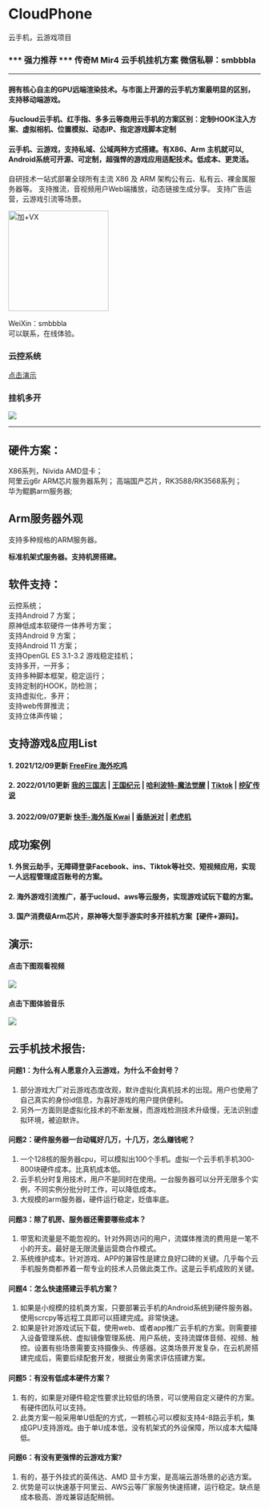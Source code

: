 # CloudPhone
云手机，云游戏项目


### *** 强力推荐 *** 传奇M Mir4 云手机挂机方案 微信私聊：smbbbla 
____________________________________________ 


#### 拥有核心自主的GPU远端渲染技术。与市面上开源的云手机方案最明显的区别，支持移动端游戏。
#### 与ucloud云手机、红手指、多多云等商用云手机的方案区别：定制HOOK注入方案、虚拟相机、位置模拟、动态IP、指定游戏脚本定制

#### 云手机、云游戏，支持私域、公域两种方式搭建。有X86、Arm 主机就可以, Android系统可开源、可定制，超强悍的游戏应用适配技术。低成本、更灵活。

自研技术一站式部署全球所有主流 X86 及 ARM 架构公有云、私有云、裸金属服务器等。
支持推流，音视频用户Web端播放，动态链接生成分享。
支持广告运营，云游戏引流等场景。



<img src="https://github-cloud-phone.oss-cn-hangzhou.aliyuncs.com/games/20221020/136.png" width="200" height="200" alt="加+VX" /></br>

WeiXin：smbbbla  
可以联系，在线体验。


### 云控系统
<a href="https://github-cloud-phone.oss-cn-hangzhou.aliyuncs.com/web_manager/show-web.mp4">点击演示</a>

### 挂机多开
[![](https://github-cloud-phone.oss-cn-hangzhou.aliyuncs.com/games/20221113/mmexport1669700201916.png)](https://github-cloud-phone.oss-cn-hangzhou.aliyuncs.com/games/20221113/lv_0_20221129131515.mp4)

----------------------------------------------------------------------------------------------------------------------------------------------
      

## 硬件方案：
X86系列，Nivida AMD显卡；  
阿里云g6r ARM芯片服务器系列； 
高端国产芯片，RK3588/RK3568系列；  
华为鲲鹏arm服务器;

## Arm服务器外观

支持多种规格的ARM服务器。


**标准机架式服务器。支持机房搭建。**


## 软件支持：
云控系统；  
支持Android 7 方案；  
原神低成本软硬件一体养号方案；  
支持Android 9 方案；  
支持Android 11 方案；  
支持OpenGL ES 3.1-3.2 游戏稳定挂机；  
支持多开，一开多；  
支持多种脚本框架，稳定运行；  
支持定制的HOOK，防检测；  
支持虚拟化，多开；  
支持web传屏推流；  
支持立体声传输；  

## 支持游戏&应用List

#### 1. 2021/12/09更新 [FreeFire 海外吃鸡](https://ff.garena.tw/)


#### 2. 2022/01/10更新 [我的三国志](https://news.spyouxi.com/udo0kg8p/) | [王国纪元](https://lm.176.com/) | [哈利波特-魔法觉醒](http://www.harrypottermagicawakened.com/cn/) | [Tiktok](https://www.tiktok.com/) | [挖矿传说 ](https://www.taptap.com/app/193997)



### 
#### 3. 2022/09/07更新 [快手-海外版 Kwai](https://www.kwai.com/) | [香肠派对](https://xc.xd.com/) | [老虎机](https://www.kwai.com/)


## 成功案例

#### 1. 外贸云助手，无障碍登录Facebook、ins、Tiktok等社交、短视频应用，实现一人远程管理成百账号的方案。

#### 2. 海外游戏引流推广，基于ucloud、aws等云服务，实现游戏试玩下载的方案。

#### 3. 国产消费级Arm芯片，原神等大型手游实时多开挂机方案【硬件+源码】。

## 演示:

#### 点击下图观看视频

[![](https://github-cloud-phone.oss-cn-hangzhou.aliyuncs.com/games/20221113/616.png)](https://github-cloud-phone.oss-cn-hangzhou.aliyuncs.com/games/20220928/paasdemo.mp4)


#### 点击下图体验音乐

[![](https://github-cloud-phone.oss-cn-hangzhou.aliyuncs.com/1010.png)](https://share.api.weibo.cn/share/337256782,4816572054505605.html?weibo_id=4816572054505605)




## 云手机技术报告:

#### 问题1：为什么有人愿意介入云游戏，为什么不会封号？
1. 部分游戏大厂对云游戏态度改观，默许虚拟化真机技术的出现。用户也使用了自己真实的身份id信息，为喜好游戏的用户提供便利。
2. 另外一方面则是虚拟化技术的不断发展，而游戏检测技术升级慢，无法识别虚拟环境，被迫默许。

#### 问题2：硬件服务器一台动辄好几万，十几万，怎么赚钱呢？
1. 一个128核的服务器cpu，可以模拟出100个手机。虚拟一个云手机手机300-800块硬件成本。比真机成本低。
2. 云手机分时复用技术，用户不是同时在使用。一台服务器可以分开无限多个实例，不同实例分批分时工作，可以降低成本。
3. 大规模的arm服务器，硬件运行稳定，贬值率底。

#### 问题3：除了机房、服务器还需要哪些成本？
1. 带宽和流量是不能忽视的。针对外网访问的用户，流媒体推流的费用是一笔不小的开支。最好是无限流量运营商合作模式。
2. 系统维护成本。针对游戏、APP的兼容性是建立良好口碑的关键。几乎每个云手机服务商都养着一帮专业的技术人员做此类工作。这是云手机成败的关键。

#### 问题4：怎么快速搭建云手机方案？
1. 如果是小规模的挂机类方案，只要部署云手机的Android系统到硬件服务器。使用scrcpy等远程工具即可以搭建完成。非常快速。
2. 如果是针对游戏试玩下载，使用web、或者app推广云手机的方案。则需要接入设备管理系统、虚拟镜像管理系统、用户系统，支持流媒体音频、视频、触控。设置有些场景需要支持摄像头、传感器。这类场景开发复杂，在云机房搭建完成后，需要后续配套开发，根据业务需求评估搭建方案。

#### 问题5：有没有低成本硬件方案？
1. 有的，如果是对硬件稳定性要求比较低的场景，可以使用自定义硬件的方案。有硬件团队可以支持。
2. 此类方案一般采用单U低配的方式，一颗核心可以模拟支持4-8路云手机，集成GPU支持游戏。由于单U成本低，没有机架式的外设保障，所以成本大幅降低。

#### 问题6：有没有更强悍的云游戏方案?
1. 有的，基于外挂式的英伟达、AMD 显卡方案，是高端云游场景的必选方案。
2. 优势是可以快速基于阿里云、AWS云等厂家服务快速搭建，运行稳定。缺点是成本极高、游戏兼容适配稍弱。







